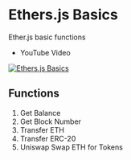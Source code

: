# Ethers.js Basics
 
Ether.js basic functions

- YouTube Video

[![Ethers.js Basics](https://img.youtube.com/vi/Ks7IcQBJk14/0.jpg)](https://www.youtube.com/watch?v=Ks7IcQBJk14&list=PLf6bwte-_HkLD-ImA9lAHaKCpzpgXv57w)

## Functions

1. Get Balance
2. Get Block Number
3. Transfer ETH
4. Transfer ERC-20
5. Uniswap Swap ETH for Tokens
